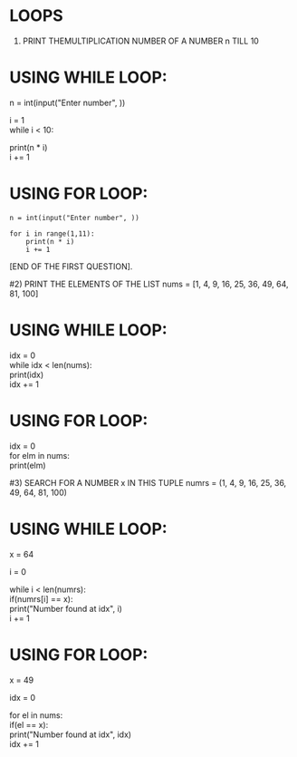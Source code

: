 # LOOPS


1)  PRINT THEMULTIPLICATION NUMBER OF A NUMBER n TILL 10
# USING WHILE LOOP:

n = int(input("Enter number", ))

i = 1
<br>
while i < 10:

print(n * i)
<br>
i += 1

# USING FOR LOOP:
```
n = int(input("Enter number", ))

for i in range(1,11):
    print(n * i)
    i += 1
```
[END OF THE FIRST QUESTION].

#2)  PRINT THE ELEMENTS OF THE LIST
      nums = [1, 4, 9, 16, 25, 36, 49, 64, 81, 100]

# USING WHILE LOOP:

idx = 0
<br>
while idx < len(nums):
<br>
print(idx)
<br>
idx += 1

# USING FOR LOOP:

idx = 0
<br>
for elm in nums:
<br>
print(elm)


#3)  SEARCH FOR A NUMBER x IN THIS TUPLE
      numrs = (1, 4, 9, 16, 25, 36, 49, 64, 81, 100)

# USING WHILE LOOP:

x = 64

i = 0

while i < len(numrs):
<br>
if(numrs[i] == x):
<br>
print("Number found at idx", i)
<br>
i += 1



# USING FOR LOOP:


x = 49

idx = 0

for el in nums:
<br>
if(el == x):
<br>
print("Number found at idx", idx)
<br>
idx += 1

    


    
